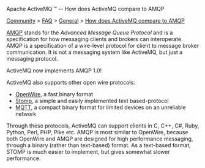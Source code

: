 Apache ActiveMQ ™ -- How does ActiveMQ compare to AMQP 

[Community](community.md) > [FAQ](CommunityCommunity/Community/faq.md) > [General](Community/FAQ/general.md) > [How does ActiveMQ compare to AMQP](how-does-activemq-compare-to-Connectivity/Protocols/amqp.md)


[AMQP](Connectivity/Protocols/amqp.md) stands for the _Advanced Message Queue Protocol_ and is a specification for how messaging clients and brokers can interoperate. AMQP is a specification of a wire-level protocol for client to message broker communication. It is not a messaging system like ActiveMQ, but just a messaging protocol.

ActiveMQ now implements AMQP 1.0!

ActiveMQ also supports other open wire protocols:

*   [OpenWire](Connectivity/Protocols/openwire.md), a fast binary format
*   [Stomp](Connectivity/Protocols/stomp.md), a simple and easily implemented text based-protocol
*   [MQTT](Connectivity/ProtocolsConnectivity/Protocols/Connectivity/Protocols/mqtt.md), a compact binary format for limited devices on an unreliable network

Through these protocols, ActiveMQ can support clients in C, C++, C#, Ruby, Python, Perl, PHP, Pike etc. AMQP is most similar to OpenWire, because both OpenWire and AMQP are designed for high performance messaging, through a binary (rather than text-based) format. As a text-based format, STOMP is much easier to implement, but gives somewhat slower performance.

